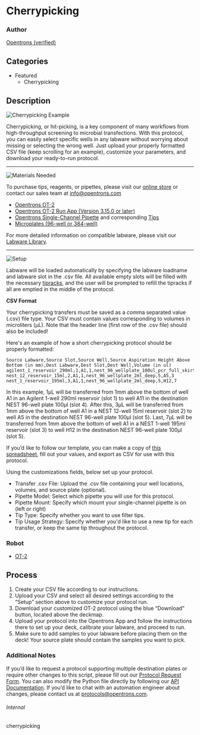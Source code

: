 # Cherrypicking

### Author
[Opentrons (verified)](https://opentrons.com/)

## Categories
* Featured
	* Cherrypicking

## Description
![Cherrypicking Example](https://opentrons-protocol-library-website.s3.amazonaws.com/custom-README-images/cherrypicking/cherrypicking_example.png)

Cherrypicking, or hit-picking, is a key component of many workflows from high-throughput screening to microbial transfections. With this protocol, you can easily select specific wells in any labware without worrying about missing or selecting the wrong well. Just upload your properly formatted CSV file (keep scrolling for an example), customize your parameters, and download your ready-to-run protocol.

---
![Materials Needed](https://s3.amazonaws.com/opentrons-protocol-library-website/custom-README-images/001-General+Headings/materials.png)

To purchase tips, reagents, or pipettes, please visit our [online store](https://shop.opentrons.com/) or contact our sales team at [info@opentrons.com](mailto:info@opentrons.com)

* [Opentrons OT-2](https://shop.opentrons.com/collections/ot-2-robot/products/ot-2)
* [Opentrons OT-2 Run App (Version 3.15.0 or later)](https://opentrons.com/ot-app/)
* [Opentrons Single-Channel Pipette](https://shop.opentrons.com/collections/ot-2-pipettes) and corresponding [Tips](https://shop.opentrons.com/collections/opentrons-tips)
* [Microplates (96-well or 384-well)](https://labware.opentrons.com/?category=wellPlate)

For more detailed information on compatible labware, please visit our [Labware Library](https://labware.opentrons.com/).



---
![Setup](https://s3.amazonaws.com/opentrons-protocol-library-website/custom-README-images/001-General+Headings/Setup.png)

Labware will be loaded automatically by specifying the labware loadname and labware slot in the .csv file. All available empty slots will be filled with the necessary [tipracks](https://shop.opentrons.com/collections/opentrons-tips), and the user will be prompted to refill the tipracks if all are emptied in the middle of the protocol.

**CSV Format**

Your cherrypicking transfers must be saved as a comma separated value (.csv) file type. Your CSV must contain values corresponding to volumes in microliters (μL). Note that the header line (first row of the .csv file) should also be included!

Here's an example of how a short cherrypicking protocol should be properly formatted:

```
Source Labware,Source Slot,Source Well,Source Aspiration Height Above Bottom (in mm),Dest Labware,Dest Slot,Dest Well,Volume (in ul)
agilent_1_reservoir_290ml,1,A1,1,nest_96_wellplate_100ul_pcr_full_skirt,4,A11,1
nest_12_reservoir_15ml,2,A1,1,nest_96_wellplate_2ml_deep,5,A5,3
nest_1_reservoir_195ml,3,A1,1,nest_96_wellplate_2ml_deep,5,H12,7
```

In this example, 1μL will be transferred from 1mm above the bottom of well A1 in an Agilent 1-well 290ml reservoir (slot 1) to well A11 in the destination NEST 96-well plate 100µl (slot 4). After this, 3μL will be transferred from 1mm above the bottom of well A1 in a NEST 12-well 15ml reservoir (slot 2) to well A5 in the destination NEST 96-well plate 100µl (slot 5). Last, 7μL will be transferred from 1mm above the bottom of well A1 in a NEST 1-well 195ml reservoir (slot 3) to well H12 in the destination NEST 96-well plate 100µl (slot 5).

If you’d like to follow our template, you can make a copy of [this spreadsheet](https://opentrons-protocol-library-website.s3.amazonaws.com/custom-README-images/1211/example.csv), fill out your values, and export as CSV for use with this protocol.

Using the customizations fields, below set up your protocol.
* Transfer .csv File: Upload the .csv file containing your well locations, volumes, and source plate (optional).
* Pipette Model: Select which pipette you will use for this protocol.
* Pipette Mount: Specify which mount your single-channel pipette is on (left or right)
* Tip Type: Specify whether you want to use filter tips.
* Tip Usage Strategy: Specify whether you'd like to use a new tip for each transfer, or keep the same tip throughout the protocol.


### Robot
* [OT-2](https://opentrons.com/ot-2)

## Process

1. Create your CSV file according to our instructions.
2. Upload your CSV and select all desired settings according to the “Setup” section above to customize your protocol run.
3. Download your customized OT-2 protocol using the blue “Download” button, located above the deckmap.
4. Upload your protocol into the Opentrons App and follow the instructions there to set up your deck, calibrate your labware, and proceed to run.
5. Make sure to add samples to your labware before placing them on the deck! Your source plate should contain the samples you want to pick.

### Additional Notes

If you’d like to request a protocol supporting multiple destination plates or require other changes to this script, please fill out our [Protocol Request Form](https://opentrons-protocol-dev.paperform.co/). You can also modify the Python file directly by following our [API Documentation](https://docs.opentrons.com/v2/). If you’d like to chat with an automation engineer about changes, please contact us at [protocols@opentrons.com](mailto:protocols@opentrons.com).

###### Internal
cherrypicking
